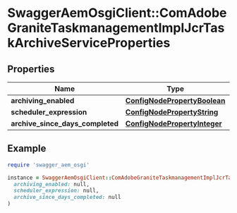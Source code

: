 # SwaggerAemOsgiClient::ComAdobeGraniteTaskmanagementImplJcrTaskArchiveServiceProperties

## Properties

| Name | Type | Description | Notes |
| ---- | ---- | ----------- | ----- |
| **archiving_enabled** | [**ConfigNodePropertyBoolean**](ConfigNodePropertyBoolean.md) |  | [optional] |
| **scheduler_expression** | [**ConfigNodePropertyString**](ConfigNodePropertyString.md) |  | [optional] |
| **archive_since_days_completed** | [**ConfigNodePropertyInteger**](ConfigNodePropertyInteger.md) |  | [optional] |

## Example

```ruby
require 'swagger_aem_osgi'

instance = SwaggerAemOsgiClient::ComAdobeGraniteTaskmanagementImplJcrTaskArchiveServiceProperties.new(
  archiving_enabled: null,
  scheduler_expression: null,
  archive_since_days_completed: null
)
```

